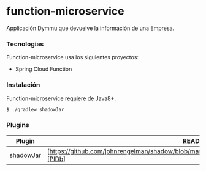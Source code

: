 # function-microservice
Applicación Dymmu que devuelve la información de una Empresa.

### Tecnologias

Function-microservice usa los siguientes proyectos:

* Spring Cloud Function

### Instalación

Function-microservice requiere de Java8+.

```sh
$ ./gradlew shadowJar
```

### Plugins

| Plugin | README |
| ------ | ------ |
| shadowJar | [https://github.com/johnrengelman/shadow/blob/master/src/docs/configuration/merging/README.md][PlDb] |
